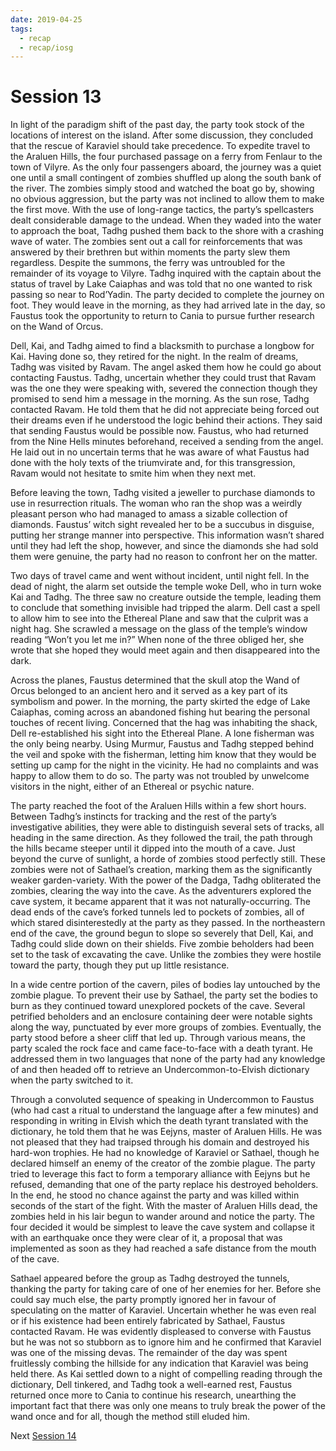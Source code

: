 ```yaml
---
date: 2019-04-25
tags:
  - recap
  - recap/iosg
---
```

# Session 13

In light of the paradigm shift of the past day, the party took stock of the locations of interest on the island. After some discussion, they concluded that the rescue of Karaviel should take precedence. To expedite travel to the Araluen Hills, the four purchased passage on a ferry from Fenlaur to the town of Vilyre. As the only four passengers aboard, the journey was a quiet one until a small contingent of zombies shuffled up along the south bank of the river. The zombies simply stood and watched the boat go by, showing no obvious aggression, but the party was not inclined to allow them to make the first move. With the use of long-range tactics, the party’s spellcasters dealt considerable damage to the undead. When they waded into the water to approach the boat, Tadhg pushed them back to the shore with a crashing wave of water. The zombies sent out a call for reinforcements that was answered by their brethren but within moments the party slew them regardless. Despite the summons, the ferry was untroubled for the remainder of its voyage to Vilyre. Tadhg inquired with the captain about the status of travel by Lake Caiaphas and was told that no one wanted to risk passing so near to Rod’Yadin. The party decided to complete the journey on foot. They would leave in the morning, as they had arrived late in the day, so Faustus took the opportunity to return to Cania to pursue further research on the Wand of Orcus.

Dell, Kai, and Tadhg aimed to find a blacksmith to purchase a longbow for Kai. Having done so, they retired for the night. In the realm of dreams, Tadhg was visited by Ravam. The angel asked them how he could go about contacting Faustus. Tadhg, uncertain whether they could trust that Ravam was the one they were speaking with, severed the connection though they promised to send him a message in the morning. As the sun rose, Tadhg contacted Ravam. He told them that he did not appreciate being forced out their dreams even if he understood the logic behind their actions. They said that sending Faustus would be possible now. Faustus, who had returned from the Nine Hells minutes beforehand, received a sending from the angel. He laid out in no uncertain terms that he was aware of what Faustus had done with the holy texts of the triumvirate and, for this transgression, Ravam would not hesitate to smite him when they next met.

Before leaving the town, Tadhg visited a jeweller to purchase diamonds to use in resurrection rituals. The woman who ran the shop was a weirdly pleasant person who had managed to amass a sizable collection of diamonds. Faustus’ witch sight revealed her to be a succubus in disguise, putting her strange manner into perspective. This information wasn’t shared until they had left the shop, however, and since the diamonds she had sold them were genuine, the party had no reason to confront her on the matter.

Two days of travel came and went without incident, until night fell. In the dead of night, the alarm set outside the temple woke Dell, who in turn woke Kai and Tadhg. The three saw no creature outside the temple, leading them to conclude that something invisible had tripped the alarm. Dell cast a spell to allow him to see into the Ethereal Plane and saw that the culprit was a night hag. She scrawled a message on the glass of the temple’s window reading “Won’t you let me in?” When none of the three obliged her, she wrote that she hoped they would meet again and then disappeared into the dark.

Across the planes, Faustus determined that the skull atop the Wand of Orcus belonged to an ancient hero and it served as a key part of its symbolism and power. In the morning, the party skirted the edge of Lake Caiaphas, coming across an abandoned fishing hut bearing the personal touches of recent living. Concerned that the hag was inhabiting the shack, Dell re-established his sight into the Ethereal Plane. A lone fisherman was the only being nearby. Using Murmur, Faustus and Tadhg stepped behind the veil and spoke with the fisherman, letting him know that they would be setting up camp for the night in the vicinity. He had no complaints and was happy to allow them to do so. The party was not troubled by unwelcome visitors in the night, either of an Ethereal or psychic nature.

The party reached the foot of the Araluen Hills within a few short hours. Between Tadhg’s instincts for tracking and the rest of the party’s investigative abilities, they were able to distinguish several sets of tracks, all heading in the same direction. As they followed the trail, the path through the hills became steeper until it dipped into the mouth of a cave. Just beyond the curve of sunlight, a horde of zombies stood perfectly still. These zombies were not of Sathael’s creation, marking them as the significantly weaker garden-variety. With the power of the Dadga, Tadhg obliterated the zombies, clearing the way into the cave. As the adventurers explored the cave system, it became apparent that it was not naturally-occurring. The dead ends of the cave’s forked tunnels led to pockets of zombies, all of which stared disinterestedly at the party as they passed. In the northeastern end of the cave, the ground begun to slope so severely that Dell, Kai, and Tadhg could slide down on their shields. Five zombie beholders had been set to the task of excavating the cave. Unlike the zombies they were hostile toward the party, though they put up little resistance.

In a wide centre portion of the cavern, piles of bodies lay untouched by the zombie plague. To prevent their use by Sathael, the party set the bodies to burn as they continued toward unexplored pockets of the cave. Several petrified beholders and an enclosure containing deer were notable sights along the way, punctuated by ever more groups of zombies. Eventually, the party stood before a sheer cliff that led up. Through various means, the party scaled the rock face and came face-to-face with a death tyrant. He addressed them in two languages that none of the party had any knowledge of and then headed off to retrieve an Undercommon-to-Elvish dictionary when the party switched to it.

Through a convoluted sequence of speaking in Undercommon to Faustus (who had cast a ritual to understand the language after a few minutes) and responding in writing in Elvish which the death tyrant translated with the dictionary, he told them that he was Eejyns, master of Araluen Hills. He was not pleased that they had traipsed through his domain and destroyed his hard-won trophies. He had no knowledge of Karaviel or Sathael, though he declared himself an enemy of the creator of the zombie plague. The party tried to leverage this fact to form a temporary alliance with Eejyns but he refused, demanding that one of the party replace his destroyed beholders. In the end, he stood no chance against the party and was killed within seconds of the start of the fight. With the master of Araluen Hills dead, the zombies held in his lair begun to wander around and notice the party. The four decided it would be simplest to leave the cave system and collapse it with an earthquake once they were clear of it, a proposal that was implemented as soon as they had reached a safe distance from the mouth of the cave.

Sathael appeared before the group as Tadhg destroyed the tunnels, thanking the party for taking care of one of her enemies for her. Before she could say much else, the party promptly ignored her in favour of speculating on the matter of Karaviel. Uncertain whether he was even real or if his existence had been entirely fabricated by Sathael, Faustus contacted Ravam. He was evidently displeased to converse with Faustus but he was not so stubborn as to ignore him and he confirmed that Karaviel was one of the missing devas. The remainder of the day was spent fruitlessly combing the hillside for any indication that Karaviel was being held there. As Kai settled down to a night of compelling reading through the dictionary, Dell tinkered, and Tadhg took a well-earned rest, Faustus returned once more to Cania to continue his research, unearthing the important fact that there was only one means to truly break the power of the wand once and for all, though the method still eluded him.

Next
[Session 14](Recaps/Isle%20of%20Sleepless%20Graves/Session%2014.md)